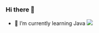 ### Hi there 👋

<!--

[![Top Langs](https://github-readme-stats.vercel.app/api/top-langs/?username=chriy&layout=compact)](https://github.com/anuraghazra/github-readme-stats)

**chriy/chriy** is a ✨ _special_ ✨ repository because its `README.md` (this file) appears on your GitHub profile.
Here are some ideas to get you started:
- 😄 Pronouns: ...
- ⚡ Fun fact: ...
- 🔭 I’m currently working on ...
- 👯 I’m looking to collaborate on ...
- 🤔 I’m looking for help with ...
- 💬 Ask me about ...
- 📫 How to reach me: ...

-->

- 🌱 I’m currently learning Java
![](https://github-readme-stats.vercel.app/api?username=mayandev)

